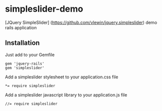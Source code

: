 simpleslider-demo
=================

[JQuery SimpleSlider] (https://github.com/vlewin/jquery.simpleslider) demo rails application

## Installation

Just add to your Gemfile

    gem 'jquery-rails'
    gem 'simpleslider'

Add a simpleslider stylesheet to your application.css file

    *= require simpleslider


Add a simpleslider javascript library to your application.js file

    //= require simpleslider
  
